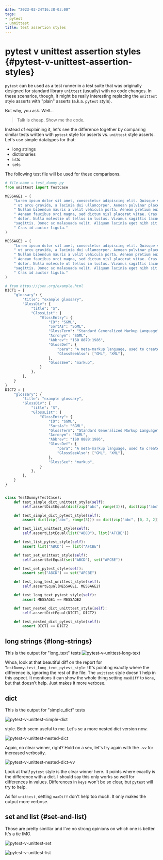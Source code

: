 ```yaml
---
date: "2023-03-24T16:38-03:00"
tags:
- pytest
- unnittest
title: test assertion styles
---
```


# pytest v unittest assertion styles {#pytest-v-unittest-assertion-styles}

`pytest` can be used as a test runner in a test suite that was originally designed
for standard library `unittest` (usually) with no code changes. In these scenarios,
though, it might be really interesting replacing the `unittest` style asserts with
"plain" asserts (a.k.a. `pytest` style).

But why, you ask. Well...

> Talk is cheap. Show me the code.

Instead of explaining it, let's see the difference together by comparing similar tests
written with `pytest` style for asserts vs. `unittest` style asserts. Let's use simple
datatypes for that:
- long strings
- dictionaries
- lists
- sets

The following test file will be used for these comparisons.

``` python
# file-name = test_dummy.py
from unittest import TestCase

MESSAGE1 = (
    "Lorem ipsum dolor sit amet, consectetur adipiscing elit. Quisque venenatis nulla"
    " ut arcu gravida, a lacinia dui ullamcorper. Aenean pulvinar placerat consequat."
    " Nullam bibendum mauris a velit vehicula porta. Aenean pretium euismod fringilla."
    " Aenean faucibus orci magna, sed dictum nisl placerat vitae. Cras sit amet mattis"
    " dolor. Nulla molestie ut tellus in luctus. Vivamus sagittis lacus non elementum "
    "sagittis. Donec ac malesuada velit. Aliquam lacinia eget nibh sit amet faucibus."
    " Cras id auctor ligula."
)

MESSAGE2 = (
    "Lorem ipsum dolor sit amet, consectetur adipiscing elit. Quisque venenatis nulla"
    " ut arcu gravida, a lacinia dui ullamcorper. Aenean pulvinar placerat consequat."
    " Nullam bibendum mauris a velit vehicula porta. Aenean pretium euismod fringilla."
    " Aenean faucibus orci magna, sed dictum nisl placerat vitae. Cras sit amet mattis"
    " dolor. Nulla molecule ut tellus in luctus. Vivamus sagittis lacus non elementum "
    "sagittis. Donec ac malesuada velit. Aliquam lacinia eget nibh sit amet faucibus."
    " Cras id auctor ligula."
)

# from https://json.org/example.html
DICT1 = {
    "glossary": {
        "title": "example glossary",
        "GlossDiv": {
            "title": "S",
            "GlossList": {
                "GlossEntry": {
                    "ID": "SGML",
                    "SortAs": "SGML",
                    "GlossTerm": "Standard Generalized Markup Language",
                    "Acronym": "SGML",
                    "Abbrev": "ISO 8879:1986",
                    "GlossDef": {
                        "para": "A meta-markup language, used to create markup languages such as DocBook.",
                        "GlossSeeAlso": ["GML", "XML"],
                    },
                    "GlossSee": "markup",
                }
            },
        },
    }
}
DICT2 = {
    "glossary": {
        "title": "example glossary",
        "GlossDiv": {
            "title": "S",
            "GlossList": {
                "GlossEntry": {
                    "ID": "SGML",
                    "SortAs": "SGML",
                    "GlossTerm": "Standard Generalized Markup Language",
                    "Acronym": "SGML",
                    "Abbrev": "ISO 8889:1986",
                    "GlossDef": {
                        "para": "A meta-markup language, used to create markup languages such as DocBook.",
                        "GlossSeeAlso": ["GML", "XML"],
                    },
                    "GlossSee": "markup",
                }
            },
        },
    }
}


class TestDummy(TestCase):
    def test_simple_dict_unittest_style(self):
        self.assertDictEqual(dict(zip("abc", range(3))), dict(zip("abc", [0, 2, 2])))

    def test_simple_dict_pytest_style(self):
        assert dict(zip("abc", range(3))) == dict(zip("abc", [0, 2, 2]))

    def test_list_unittest_style(self):
        self.assertListEqual(list("ABCD"), list("AFCBE"))

    def test_list_pytest_style(self):
        assert list("ABCD") == list("AFCBE")

    def test_set_unittest_style(self):
        self.assertSetEqual(set("ABCD"), set("AFCBE"))

    def test_set_pytest_style(self):
        assert set("ABCD") == set("AFCBE")

    def test_long_text_unittest_style(self):
        self.assertEqual(MESSAGE1, MESSAGE2)

    def test_long_text_pytest_style(self):
        assert MESSAGE1 == MESSAGE2

    def test_nested_dict_unitttest_style(self):
        self.assertDictEqual(DICT1, DICT2)

    def test_nested_dict_pytest_style(self):
        assert DICT1 == DICT2
```

## long strings {#long-strings}

This is the output for "long_text" tests
![pytest-v-unittest-long-text](../test%20assertion%20styles/23842e581975fb53d9286b152250993cf7a18e71.png)

Whoa, look at that beautiful diff on the report for `TestDummy.test_long_text_pytest_style` ! It's pointing exactly where the difference is, ignoring the rest of the file.
The `unittest` style doesn't help in this aspect. It mentions it can show the whole thing setting `maxDiff` to `None`, but that doesn't help. Just makes it more verbose.

## dict

This is the output for "simple_dict" tests

![pytest-v-unittest-simple-dict](../test%20assertion%20styles/5127241a8bd1e1e540f485aa464e5b8313b84a54.png)

style. Both seem useful to me.
Let's se a more nested dict version now.

![pytest-v-unittest-nested-dict](../test%20assertion%20styles/e5394d71629bcd30f882f9803b1d5cbabbb38fee.png)

Again, no clear winner, right? Hold on a sec, let's try again with the `-vv` for increased verbosity.

![pytest-v-unittest-nested-dict-vv](../test%20assertion%20styles/7900c985ddcf3950fe926ae31cc26aef83744a99.png)

Look at that! `pytest` style is the clear winner here. It points where
exactly is the difference with a dict. I should say this only works so well for differences in values. Differences in `keys` won't be so clear, but `pytest` will try to help.

As for `unittest`, setting `maxDiff` don't help too much. It only makes the output more verbose.

## set and list {#set-and-list}

Those are pretty simillar and I've no strong opinions on which one is better. It's a tie IMO.

![pytest-v-unittest-set](../test%20assertion%20styles/5bc98e50dc063e0d6457748d075bc76935279dc6.png)

![pytest-v-unittest-list](../test%20assertion%20styles/6632d3f97ba613cf02e32118cef9abd9d549ed18.png)
